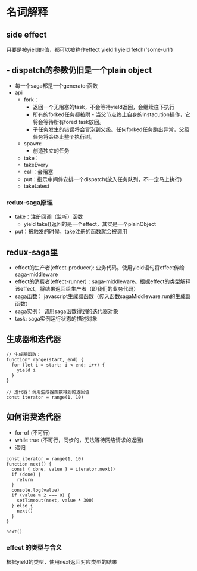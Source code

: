 # 名词解释
## side effect
只要是被yield的值，都可以被称作effect
yield 1 
yield fetch('some-url')
## - dispatch的参数仍旧是一个plain object
- 每一个saga都是一个generator函数
- api
	- fork：
		- 返回一个无阻塞的task，不会等待yield返回，会继续往下执行
		- 所有的forked任务都被附	- 当父节点终止自身的instacution操作，它将会等待所有fored task放回。
		- 子任务发生的错误将会冒泡到父级。任何forked任务跑出异常，父级任务将会终止整个执行树。
	- spawn: 
		- 创造独立的任务
	- take：
	- takeEvery
	- call：会阻塞
	- put：指示中间件安排一个dispatch(放入任务队列，不一定马上执行)
	- takeLatest
### redux-saga原理
- take：注册回调（监听）函数
	- yield take()返回的是一个effect，其实是一个plainObject 
- put：被触发的时候，take注册的函数就会被调用
## redux-saga里
- effect的生产者(effect-producer): 业务代码。使用yield语句将effect传给saga-middleware
- effect的消费者(effect-runner)：saga-middleware。根据effect的类型解释该effect，将结果返回给生产者（即我们的业务代码）
- saga函数：
	javascript生成器函数（传入函数sagaMiddleware.run的生成器函数）
- saga实例：
	调用saga函数得到的迭代器对象
- task:
	saga实例运行状态的描述对象

## 生成器和迭代器
```
// 生成器函数：
function* range(start, end) {
  for (let i = start; i < end; i++) {
    yield i
  }
}
```
```
// 迭代器：调用生成器函数得到的返回值
const iterator = range(1, 10)
```
## 如何消费迭代器
- for-of (不可行)
- while true (不可行，同步的，无法等待网络请求的返回)
- 递归

```
const iterator = range(1, 10)
function next() {
  const { done, value } = iterator.next()
  if (done) {
    return
  }
  console.log(value)
  if (value % 2 === 0) {
    setTimeout(next, value * 300)
  } else {
    next()
  }
}

next()
```

### effect 的类型与含义
根据yield的类型，使用next返回对应类型的结果